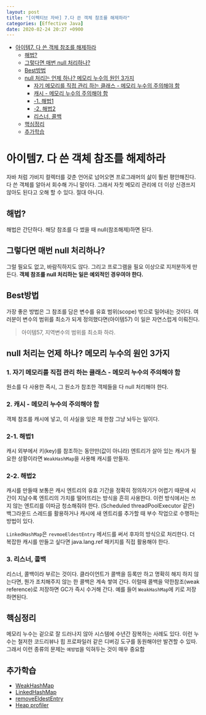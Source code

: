 ```yaml
---
layout: post
title: "[이펙티브 자바] 7.다 쓴 객체 참조를 해제하라"
categories: [Effective Java]
date: 2020-02-24 20:27 +0900
---
```


<!-- TOC -->

- [아이템7. 다 쓴 객체 참조를 해제하라](#아이템7-다-쓴-객체-참조를-해제하라)
    - [해법?](#해법)
    - [그렇다면 매번 null 처리하나?](#그렇다면-매번-null-처리하나)
    - [Best방법](#best방법)
    - [null 처리는 언제 하나? 메모리 누수의 원인 3가지](#null-처리는-언제-하나-메모리-누수의-원인-3가지)
        - [자기 메모리를 직접 관리 하는 클래스 - 메모리 누수의 주의해야 함](#자기-메모리를-직접-관리-하는-클래스---메모리-누수의-주의해야-함)
        - [캐시 - 메모리 누수의 주의해야 함](#캐시---메모리-누수의-주의해야-함)
        - [-1. 해법1](#-1-해법1)
        - [-2. 해법2](#-2-해법2)
        - [리스너, 콜백](#리스너-콜백)
    - [핵심정리](#핵심정리)
    - [추가학습](#추가학습)

<!-- /TOC -->

# 아이템7. 다 쓴 객체 참조를 해제하라
자바 처럼 가비지 컬렉터를 갖춘 언어로 넘어오면 프로그래머의 삶이 훨씬 평안해진다.
다 쓴 객체를 알아서 회수해 가니 말이다. 그래서 자칫 메모리 관리에 더 이상 신경쓰지 않아도 된다고 오해 할 수 있다. 절대 아니다.

## 해법? 
해법은 간단하다. 해당 참조를 다 썼을 때 null(참조해제)하면 된다.

## 그렇다면 매번 null 처리하나? 
그럴 필요도 없고, 바람직하지도 않다. 그리고 프로그램을 필요 이상으로 지저분하게 만든다.
**객체 참조를 null 처리하는 일은 예외적인 경우여야 한다.**

## Best방법
가장 좋은 방법은 그 참조를 담은 변수를 유효 범위(scope) 밖으로 밀어내는 것이다.
여러분이 변수의 범위를 최소가 되게 정의했다면(아이템57) 이 일은 자연스럽게 이뤄진다.
> 아이템57, 지역변수의 범위를 최소화 하라.

## null 처리는 언제 하나? 메모리 누수의 원인 3가지 

### 1. 자기 메모리를 직접 관리 하는 클래스 - 메모리 누수의 주의해야 함
원소를 다 사용한 즉시, 그 원소가 참조한 객체들을 다 null 처리해야 한다.

### 2. 캐시 - 메모리 누수의 주의해야 함
객체 참조를 캐시에 넣고, 이 사실을 잊은 채 한참 그냥 놔두는 일이다.

### 2-1. 해법1
캐시 외부에서 키(key)를 참조하는 동안만(값이 아니라) 엔트리가 살아 있는 캐시가 필요한 상황이라면 `WeakHashMap`을 사용해 캐시를 만들자.

### 2-2. 해법2
캐시를 만들때 보통은 캐시 엔트리의 유효 기간을 정확히 정의하기가 어렵기 때문에 
시간이 지날수록 엔트리의 가치를 떨어뜨리는 방식을 흔히 사용한다.
이런 방식에서는 쓰지 않는 엔트리를 이따금 청소해줘야 한다. 
(Scheduled threadPoolExecutor 같은) 백그라운드 스레드를 활용하거나 캐시에 새 엔트리를 추가할 때 부수 작업으로 수행하는 방법이 있다.

`LinkedHashMap`은 `revmoeEldestEntry` 메서드를 써서 후자의 방식으로 처리한다. 
더 복잡한 캐시를 만들고 싶다면 java.lang.ref 패키지를 직접 활용해야 한다.

### 3. 리스너, 콜백
리스너, 콜백이라 부르는 것이다. 클라이언트가 콜백을 등록만 하고 명확히 해지 하지 않는다면, 뭔가 조치해주지 않는 한 콜백은 계속 쌓여 간다.
이럴때 콜백을 약한참조(weak reference)로 저장하면 GC가 즉시 수거해 간다. 예를 들어 `WeakHashMap`에 키로 저장하면된다. 

## 핵심정리 
메모리 누수는 겉으로 잘 드러나지 않아 시스템에 수년간 잠복하는 사례도 있다. 
이런 누수는 철저한 코드리뷰나 힙 프로파일러 같은 디버깅 도구를 동원해야만 발견할 수 있따.
그래서 이런 종류의 문제는 `예방법`을 익혀두는 것이 매우 중요함

## 추가학습
- [WeakHashMap](https://docs.oracle.com/javase/8/docs/api/java/util/WeakHashMap.html)
- [LinkedHashMap](https://docs.oracle.com/javase/8/docs/api/java/util/LinkedHashMap.html)
- [removeEldestEntry](https://docs.oracle.com/javase/8/docs/api/java/util/LinkedHashMap.html#removeEldestEntry-java.util.Map.Entry-)
- [Heap profiler](https://dzone.com/articles/java-memory-model-simplified)



